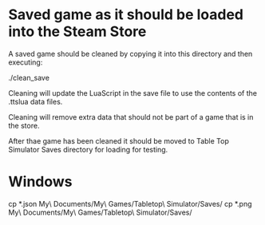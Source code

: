 Saved game as it should be loaded into the Steam Store
======================================================

A saved game should be cleaned by copying it into this 
directory and then executing:

./clean_save

Cleaning will update the LuaScript in the save file
to use the contents of the .ttslua data files.  

Cleaning will remove extra data that should not be part 
of a game that is in the store.

After thae game has been cleaned it should be moved
to Table Top Simulator Saves directory for loading 
for testing.

Windows
=======
cp *.json  My\ Documents/My\ Games/Tabletop\ Simulator/Saves/
cp *.png   My\ Documents/My\ Games/Tabletop\ Simulator/Saves/


